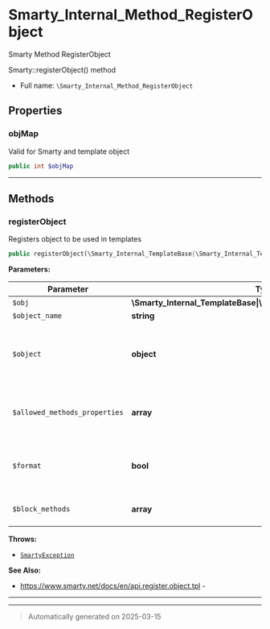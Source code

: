 
# Smarty_Internal_Method_RegisterObject

Smarty Method RegisterObject

Smarty::registerObject() method

* Full name: `\Smarty_Internal_Method_RegisterObject`



## Properties


### objMap

Valid for Smarty and template object

```php
public int $objMap
```






***

## Methods


### registerObject

Registers object to be used in templates

```php
public registerObject(\Smarty_Internal_TemplateBase|\Smarty_Internal_Template|\Smarty $obj, string $object_name, object $object, array $allowed_methods_properties = array(), bool $format = true, array $block_methods = array()): \Smarty|\Smarty_Internal_Template
```








**Parameters:**

| Parameter | Type | Description |
|-----------|------|-------------|
| `$obj` | **\Smarty_Internal_TemplateBase&#124;\Smarty_Internal_Template&#124;\Smarty** |  |
| `$object_name` | **string** |  |
| `$object` | **object** | the<br />referenced<br />PHP<br />object<br />to<br />register |
| `$allowed_methods_properties` | **array** | list of<br />allowed<br />methods<br />(empty<br />= all) |
| `$format` | **bool** | smarty<br />argument<br />format,<br />else<br />traditional |
| `$block_methods` | **array** | list of<br />block-methods |




**Throws:**

- [`SmartyException`](./SmartyException.md)



**See Also:**

* https://www.smarty.net/docs/en/api.register.object.tpl - 

***


***
> Automatically generated on 2025-03-15
